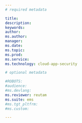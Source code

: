 ```yaml
---
# required metadata

title: 
description: 
keywords: 
author: 
ms.author: 
manager: 
ms.date: 
ms.topic: 
ms.prod: 
ms.service: 
ms.technology: cloud-app-security

# optional metadata

#ROBOTS:
#audience:
#ms.devlang:
ms.reviewer: reutam
ms.suite: ems
#ms.tgt_pltfrm:
#ms.custom:

---
```


